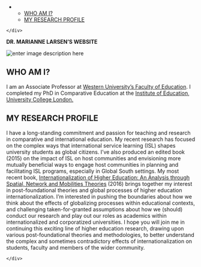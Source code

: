 <!DOCTYPE html>
<html>

<head>
  <meta charset="utf-8">
  <meta name="viewport" content="width=device-width, initial-scale=1.0">
  <title>Welcome file</title>
  <link rel="stylesheet" href="https://stackedit.io/style.css" />
</head>

<body class="stackedit">
  <div class="stackedit__left">
    <div class="stackedit__toc">
      
<ul>
<li>
<ul>
<li><a href="#who-am-i">WHO AM I?</a></li>
<li><a href="#my-research-profile">MY RESEARCH PROFILE</a></li>
</ul>
</li>
</ul>

    </div>
  </div>
  <div class="stackedit__right">
    <div class="stackedit__html">
      <p><strong>DR. MARIANNE LARSEN’S WEBSITE</strong></p>
<p><img src="https://www.edu.uwo.ca/faculty-profiles/img/profiles/larsen.jpg" alt="enter image description here"></p>
<h2 id="who-am-i">WHO AM I?</h2>
<p>I am an Associate Professor at <a href="https://www.edu.uwo.ca/">Western University’s Faculty of Education</a>. I completed my PhD in Comparative Education at the <a href="http://www.ucl.ac.uk/ioe">Institute of Education, University College London.</a></p>
<h2 id="my-research-profile">MY RESEARCH PROFILE</h2>
<p>I have a long-standing commitment and passion for teaching and research in comparative and international education. My recent research has focused on the complex ways that international service learning (ISL) shapes university students as global citizens. I’ve also produced an edited book (2015) on the impact of ISL on host communities and envisioning more mutually beneficial ways to engage host communities in planning and facilitating ISL programs, especially in Global South settings. My most recent book, <a href="https://www.palgrave.com/gp/book/9781137533449">Internationalization of Higher Education: An Analysis through Spatial, Network and Mobilities Theories</a> (2016) brings together my interest in post-foundational theories and global processes of higher education internationalization. I’m interested in pushing the boundaries about how we think about the effects of globalizing processes within educational contexts, and challenging taken-for-granted assumptions about how we (should) conduct our research and play out our roles as academics within internationalized and corporatized universities. I hope you will join me in continuing this exciting line of higher education research, drawing upon various post-foundational theories and methodologies, to better understand the complex and sometimes contradictory effects of internationalization on students, faculty and members of the wider community.</p>

    </div>
  </div>
</body>

</html>
